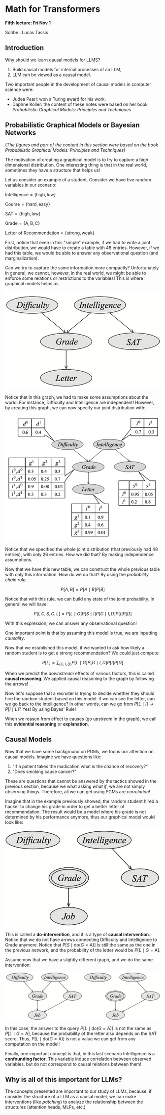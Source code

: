 # Math for Transformers

**Fifth lecture: Fri Nov 1**

Scribe : Lucas Tassis

## Introduction

Why should we learn causal models for LLMS?

1. Build causal models for internal processes of an LLM;
2. LLM can be viewed as a causal model.

Two important people in the development of causal models in computer science were:

- Judea Pearl: won a Turing award for his work.
- Daphne Koller: the content of these notes were based on her book *Probabilistic Graphical Models: Principles and Techniques*


## Probabilistic Graphical Models or Bayesian Networks

*(The figures and part of the content in this section were based on the book Probabilistic Graphical Models: Principles and Techniques)*

The motivation of creating a graphical model is to try to capture a high dimensional distribution. One interesting thing is that in the real world, sometimes they have a structure that helps us!

Let us consider an example of a student. Consider we have five random variables in our scenario:

$\mathrm{Intelligence} = \{\mathrm{high}, \mathrm{low}\}$

$\mathrm{Course} = \{\mathrm{hard}, \mathrm{easy}\}$

$\mathrm{SAT} = \{\mathrm{high}, \mathrm{low}\}$

$\mathrm{Grade} = \{\mathrm{A}, \mathrm{B}, \mathrm{C}\}$

$\text{Letter of Recommendation} = \{\mathrm{strong}, \mathrm{weak}\}$

First, notice that even in this "simple" example, if we had to write a joint distribution, we would have to create a table with 48 entries. However, if we had this table, we would be able to answer any observational question (and marginalization).

Can we try to capture the same information more compactly? Unfortunately in general, we cannot, however, in the real world, we might be able to enforce some relations or restrictions to the variables! This is where graphical models helps us. 

![](figures/L06_student_graph.png)

Notice that in this graph, we had to make some assumptions about the world. For instance, $\mathrm{Difficulty}$ and $\mathrm{Intelligence}$ are independent! However, by creating this graph, we can now specify our joint distribution with:

![](figures/L06_student_graph_tables.png)

Notice that we specified the whole joint distribution (that previously had 48 entries), with only 26 entries. How we did that? By making independence assumptions.

Now that we have this new table, we can construct the whole previous table with only this information. How do we do that? By using the *probability chain rule*:

$$P[A, B] = P[A \mid B] P[B]$$

Notice that with this rule, we can build any state of the joint probability. In general we will have:

$$P[I, C, S, G, L] = P[L \mid G] P[S \mid I] P[G \mid I, D] P[I] P[D]$$

With this expression, we can answer any observational question!

One important point is that by assuming this model is true, we are inputting *causality*.

Now that we established this model, if we wanted to ask how likely a random student is to get a strong recommendation? We could just compute:

$$P[L] = \sum_{\{G, I, D\}} P[L \mid G] P[G \mid I, D] P[I] P[D]$$

When we predict the *downstream* effects of various factors, this is called **causal reasoning**. We applied causal reasoning to the graph by following the arrows!

Now let's suppose that a recruiter is trying to decide whether they should hire the random student based on this model: if we can see the letter, can we go back to the intelligence? In other words, can we go from $P[L \mid I] \rightarrow P[I \mid L]$? Yes! By using Bayes' Rule!

When we reason from effect to causes (go *upstream* in the graph), we call this **evidential reasoning** or **explanation**.

## Causal Models

Now that we have some background on PGMs, we focus our attention on causal models. Imagine we have questions like:

1.  "If a patient takes the madication what is the chance of recovery?"
2. "Does smoking cause cancer?"

These are questions that cannot be answered by the tactics showed in the previous section, because we what asking *what if*, we are not simply observing things. Therefore, all we can get using PGMs are *correlation*!

Imagine that in the example previously showed, the random student hired a hacker to change his grade in order to get a better letter of recommendation. The result would be a model where his grade is not determined by his performance anymore, thus our graphical model would look like:

![](figures/L06_student_grapg_mutilated.png)

This is called a **do-intervention**, and it is a type of **causal intervention**. Notice that we do not have arrows connecting $\mathrm{Difficulty}$ and $\mathrm{Intelligence}$ to $\mathrm{Grade}$ anymore. Notice that $P[S \mid \mathrm{do(}G=\mathrm{A})]$ is still the same as the one in the previous network, and the probability of the letter would be $P[L \mid \mathrm{}G=\mathrm{A}]$.

Assume now that we have a slightly different graph, and we do the same intervention:

![](figures/L06_student_graph_new.png)

In this case, the answer to the query $P[L \mid \mathrm{do(}G=\mathrm{A})]$ is not the same as $P[L \mid \mathrm{}G=\mathrm{A}]$, because the probability of the letter also depends on the SAT score. Thus, $P[L \mid \mathrm{do(}G=\mathrm{A})]$ is not a value we can get from any computation on the model!

Finally, one important concept is that, in this last scenario $\mathrm{Intelligence}$ is a **confounding factor**. This variable induce correlation between observed variables, but do not correspond to causal relations between them!

## Why is all of this important for LLMs?

The concepts presented are important to our study of LLMs, because, if consider the structure of a LLM as a causal model, we can make interventions (like *patching*) to analyze the relationship between the structures (attention heads, MLPs, etc.)














